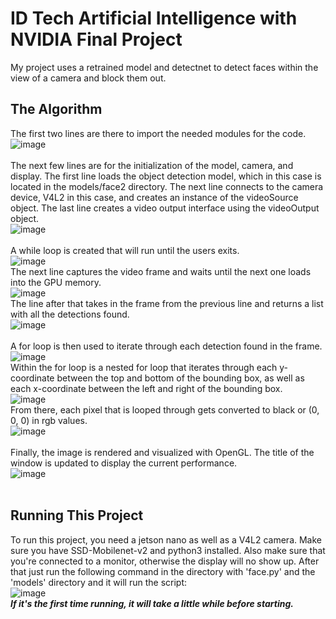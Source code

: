 # ID Tech Artificial Intelligence with NVIDIA Final Project
My project uses a retrained model and detectnet to detect faces within the view of a camera and block them out.

## The Algorithm
The first two lines are there to import the needed modules for the code. <br />
![image](https://user-images.githubusercontent.com/108949718/180879736-c89528cf-50bb-46d5-aa38-215c10f579ea.png) <br />
<br />
The next few lines are for the initialization of the model, camera, and display. 
The first line loads the object detection model, which in this case is located in the models/face2 directory.
The next line connects to the camera device, V4L2 in this case, and creates an instance of the videoSource object.
The last line creates a video output interface using the videoOutput object. <br />
![image](https://user-images.githubusercontent.com/108949718/180879359-bcda7913-26b4-4b99-a8dd-6a04cc847a13.png) <br />
<br />
A while loop is created that will run until the users exits. <br />
![image](https://user-images.githubusercontent.com/108949718/180880517-cfd627d4-e333-4bc7-8841-313a80f41f2b.png) <br />
The next line captures the video frame and waits until the next one loads into the GPU memory. <br />
![image](https://user-images.githubusercontent.com/108949718/180880824-7157b0e2-08a1-4aaf-972d-fff0b6eb0fba.png) <br />
The line after that takes in the frame from the previous line and returns a list with all the detections found. <br />
![image](https://user-images.githubusercontent.com/108949718/180881006-03239d54-cf81-41fe-b67f-a04578112035.png) <br />
<br />
A for loop is then used to iterate through each detection found in the frame. <br />
![image](https://user-images.githubusercontent.com/108949718/180881142-9e6ab4fb-24a3-427f-b1a1-75eb82b1e649.png) <br />
Within the for loop is a nested for loop that iterates through each y-coordinate between the top and bottom of the bounding box, as well as each x-coordinate between the left and right of the bounding box. <br />
![image](https://user-images.githubusercontent.com/108949718/180881321-7675a584-5809-41ef-9df8-d1b7f977fc9d.png) <br />
From there, each pixel that is looped through gets converted to black or (0, 0, 0) in rgb values. <br />
![image](https://user-images.githubusercontent.com/108949718/180881450-df5cd389-45b6-4bde-85ea-f61f2f939b92.png) <br />
<br />
Finally, the image is rendered and visualized with OpenGL. The title of the window is updated to display the current performance. <br />
![image](https://user-images.githubusercontent.com/108949718/180881865-f3e0803a-5e1d-4f52-a442-c8c6e7a89ee3.png) <br />
<br />

## Running This Project
To run this project, you need a jetson nano as well as a V4L2 camera. Make sure you have SSD-Mobilenet-v2 and python3 installed. 
Also make sure that you're connected to a monitor, otherwise the display will no show up. 
After that just run the following command in the directory with 'face.py' and the 'models' directory and it will run the script: <br />
![image](https://user-images.githubusercontent.com/108949718/180883311-c7b5fd43-f1d6-4f05-905c-91bdcf48ac4d.png) <br />
***If it's the first time running, it will take a little while before starting.***
